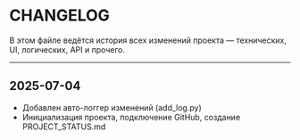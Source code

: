 # CHANGELOG

В этом файле ведётся история всех изменений проекта — технических, UI, логических, API и прочего.

---

## 2025-07-04
- Добавлен авто-логгер изменений (add_log.py)
- Инициализация проекта, подключение GitHub, создание PROJECT_STATUS.md
